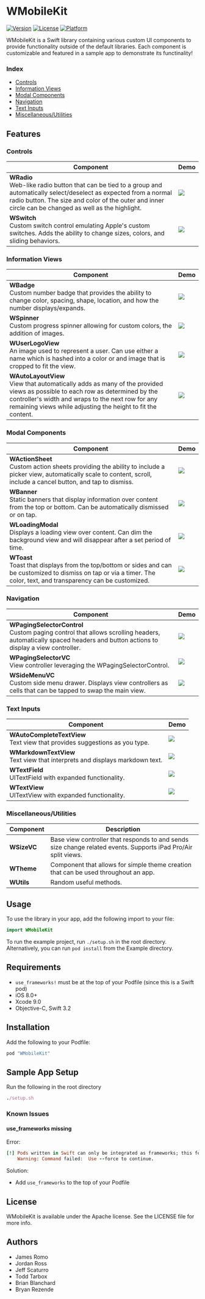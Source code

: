 # WMobileKit

[![Version](https://img.shields.io/cocoapods/v/WMobileKit.svg?style=flat)](http://cocoapods.org/pods/WMobileKit)
[![License](https://img.shields.io/cocoapods/l/WMobileKit.svg?style=flat)](http://cocoapods.org/pods/WMobileKit)
[![Platform](https://img.shields.io/cocoapods/p/WMobileKit.svg?style=flat)](http://cocoapods.org/pods/WMobileKit)

WMobileKit is a Swift library containing various custom UI components to provide functionality outside of the default libraries. Each component is customizable and featured in a sample app to demonstrate its functinality!

### Index
* [Controls](#controls)
* [Information Views](#information-views)
* [Modal Components](#modal-components)
* [Navigation](#navigation)
* [Text Inputs](#text-inputs)
* [Miscellaneous/Utilities](#miscellaneousutilities)

## Features

### Controls
Component | Demo
--- | ---
<b>WRadio</b><br> Web-like radio button that can be tied to a group and automatically select/deselect as expected from a normal radio button. The size and color of the outer and inner circle can be changed as well as the highlight. | <img src="Gifs/WSwitchWRadio.gif">
<b>WSwitch</b><br> Custom switch control emulating Apple's custom switches. Adds the ability to change sizes, colors, and sliding behaviors. | <img src="Gifs/WSwitchWRadio.gif">

### Information Views
Component | Demo
--- | ---
<b>WBadge</b><br> Custom number badge that provides the ability to change color, spacing, shape, location, and how the number displays/expands. | <img src="Gifs/WBadge.gif">
<b>WSpinner</b><br> Custom progress spinner allowing for custom colors, the addition of images.  | <img src="Gifs/WSpinner.gif">
<b>WUserLogoView</b><br> An image used to represent a user. Can use either a name which is hashed into a color or and image that is cropped to fit the view. | <img src="Gifs/WUserLogoView.gif">
<b>WAutoLayoutView</b><br> View that automatically adds as many of the provided views as possible to each row as determined by the controller's width and wraps to the next row for any remaining views while adjusting the height to fit the content. | <img src="Gifs/WAutoLayoutView.gif">

### Modal Components
Component | Demo
--- | ---
<b>WActionSheet</b><br> Custom action sheets providing the ability to include a picker view, automatically scale to content, scroll, include a cancel button, and tap to dismiss. | <img src="Gifs/WActionSheet.gif">
<b>WBanner</b><br>  Static banners that display information over content from the top or bottom. Can be automatically dismissed or on tap. | <img src="Gifs/WBanner.gif">
<b>WLoadingModal</b><br> Displays a loading view over content. Can dim the background view and will disappear after a set period of time. | <img src="Gifs/WLoadingModal.gif">
<b>WToast</b><br> Toast that displays from the top/bottom or sides and can be customized to dismiss on tap or via a timer. The color, text, and transparency can be customized. | <img src="Gifs/WToast.gif">

### Navigation
Component | Demo
--- | ---
<b>WPagingSelectorControl</b><br> Custom paging control that allows scrolling headers, automatically spaced headers and button actions to display a view controller. | <img src="Gifs/WPagingSelectorControl.gif">
<b>WPagingSelectorVC</b><br> View controller leveraging the WPagingSelectorControl. | <img src="Gifs/WPagingSelectorVC.gif">
<b>WSideMenuVC</b><br> Custom side menu drawer. Displays view controllers as cells that can be tapped to swap the main view. | <img src="Gifs/WSideMenuVC.gif">

### Text Inputs
Component | Demo
--- | ---
<b>WAutoCompleteTextView</b><br> Text view that provides suggestions as you type. | <img src="Gifs/WAutoCompleteTextView.gif">
<b>WMarkdownTextView</b><br> Text view that interprets and displays markdown text. | <img src="Gifs/WMarkdownTextView.gif">
<b>WTextField</b><br> UITextField with expanded functionality. | <img src="Gifs/WTextField.gif">
<b>WTextView</b><br> UITextView with expanded functionality. | <img src="Gifs/WTextView.gif">

### Miscellaneous/Utilities
Component | Description
--- | ---
<b>WSizeVC</b><br> | Base view controller that responds to and sends size change related events. Supports iPad Pro/Air split views.  
<b>WTheme</b><br> | Component that allows for simple theme creation that can be used throughout an app.  
<b>WUtils</b><br> | Random useful methods.  

## Usage

To use the library in your app, add the following import to your file:
```swift
import WMobileKit
```

To run the example project, run `./setup.sh` in the root directory.
Alternatively, you can run `pod install` from the Example directory.

## Requirements

 - `use_frameworks!` must be at the top of your Podfile (since this is a Swift pod)
 - iOS 8.0+
 - Xcode 9.0
 - Objective-C, Swift 3.2

## Installation

Add the following to your Podfile:
```ruby
pod "WMobileKit"
```

## Sample App Setup

Run the following in the root directory
```ruby
./setup.sh
```

### Known Issues

#### use_frameworks missing

Error:
```ruby
[!] Pods written in Swift can only be integrated as frameworks; this feature is still in beta. Add `use_frameworks!` to your Podfile or target to opt into using it. The Swift Pod being used is: WMobileKit
    Warning: Command failed:  Use --force to continue.
```

Solution:
- Add `use_frameworks` to the top of your Podfile

## License

WMobileKit is available under the Apache license. See the LICENSE file for more info.

## Authors
- James Romo
- Jordan Ross
- Jeff Scaturro
- Todd Tarbox
- Brian Blanchard
- Bryan Rezende
